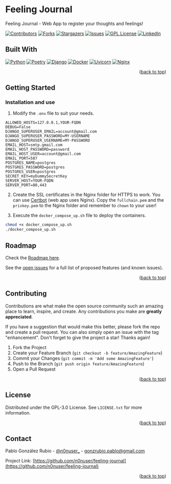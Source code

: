 <div id="top"></div>

# Feeling Journal

Feeling Journal - Web App to register your thoughts and feelings!

[![Contributors][contributors-shield]][contributors-url]
[![Forks][forks-shield]][forks-url]
[![Stargazers][stars-shield]][stars-url]
[![Issues][issues-shield]][issues-url]
[![GPL License][license-shield]][license-url]
[![LinkedIn][linkedin-shield]][linkedin-url]


## Built With

[![Python][Python]][Python-url] [![Poetry][Poetry]][Poetry-url] [![Django][Django]][Django-url] [![Docker][Docker]][Docker-url] [![Uvicorn][Uvicorn]][Uvicorn-url] [![Nginx][Nginx]][Nginx-url]


<p align="right">(<a href="#top">back to top</a>)</p>


## Getting Started

### Installation and use

1. Modify the `.env` file to suit your needs.

```env
ALLOWED_HOSTS=127.0.0.1,YOUR-FQDN
DEBUG=False
DJANGO_SUPERUSER_EMAIL=account@gmail.com
DJANGO_SUPERUSER_PASSWORD=MY-USERNAME
DJANGO_SUPERUSER_USERNAME=MY-PASSWORD
EMAIL_HOST=smtp.gmail.com
EMAIL_HOST_PASSWORD=password
EMAIL_HOST_USER=account@gmail.com
EMAIL_PORT=587
POSTGRES_NAME=postgres
POSTGRES_PASSWORD=postgres
POSTGRES_USER=postgres
SECRET_KEY=myDummySecretKey
SERVER_HOST=YOUR-FQDN
SERVER_PORT=80,443
```

2. Create the SSL certificates in the Nginx folder for HTTPS to work. You can use [Certbot](https://certbot.eff.org/instructions) (web app uses Nginx). Copy the `fullchain.pem` and the `privkey.pem` to the Nginx folder and remember to `chown` to your user!

3. Execute the `docker_compose_up.sh` file to deploy the containers.

```sh
chmod +x docker_compose_up.sh
./docker_compose_up.sh
```

<!-- ROADMAP -->
## Roadmap

Check the [Roadmap here](https://github.com/n0nuser/feeling-journal/issues/1).

See the [open issues](https://github.com/n0nuser/feeling-journal/issues) for a full list of proposed features (and known issues).

<p align="right">(<a href="#top">back to top</a>)</p>



<!-- CONTRIBUTING -->
## Contributing

Contributions are what make the open source community such an amazing place to learn, inspire, and create. Any contributions you make are **greatly appreciated**.

If you have a suggestion that would make this better, please fork the repo and create a pull request. You can also simply open an issue with the tag "enhancement".
Don't forget to give the project a star! Thanks again!

1. Fork the Project
2. Create your Feature Branch (`git checkout -b feature/AmazingFeature`)
3. Commit your Changes (`git commit -m 'Add some AmazingFeature'`)
4. Push to the Branch (`git push origin feature/AmazingFeature`)
5. Open a Pull Request

<p align="right">(<a href="#top">back to top</a>)</p>



<!-- LICENSE -->
## License

Distributed under the GPL-3.0 License. See `LICENSE.txt` for more information.

<p align="right">(<a href="#top">back to top</a>)</p>



<!-- CONTACT -->
## Contact

Pablo González Rubio - [@n0nuser_](https://twitter.com/n0nuser_) - gonzrubio.pablo@gmail.com

Project Link: [https://github.com/n0nuser/feeling-journal](https://github.com/n0nuser/feeling-journal)

<p align="right">(<a href="#top">back to top</a>)</p>



<!-- MARKDOWN LINKS & IMAGES -->

[contributors-shield]: https://img.shields.io/github/contributors/n0nuser/feeling-journal?style=for-the-badge
[contributors-url]: https://github.com/n0nuser/feeling-journal/graphs/contributors
[forks-shield]: https://img.shields.io/github/forks/n0nuser/feeling-journal?style=for-the-badge
[forks-url]: https://github.com/n0nuser/feeling-journal/network/members
[stars-shield]: https://img.shields.io/github/stars/n0nuser/feeling-journal?style=for-the-badge
[stars-url]: https://github.com/n0nuser/feeling-journal/stargazers
[issues-shield]: https://img.shields.io/github/issues/n0nuser/feeling-journal?style=for-the-badge
[issues-url]: https://github.com/n0nuser/feeling-journal/issues
[license-shield]: https://img.shields.io/github/license/n0nuser/feeling-journal?style=for-the-badge
[license-url]: https://github.com/n0nuser/feeling-journal/blob/main/LICENSE
[linkedin-shield]: https://img.shields.io/badge/-LinkedIn-black.svg?style=for-the-badge&logo=linkedin&colorB=555
[linkedin-url]: https://linkedin.com/in/nonuser

[Python]: https://img.shields.io/badge/python-3670A0?style=for-the-badge&logo=python&logoColor=ffdd54
[Python-url]: https://www.python.org/
[Poetry]: https://img.shields.io/badge/Poetry-3670A0?style=for-the-badge&logo=poetry&logoColor=ffdd54
[Poetry-url]: https://python-poetry.org/
[Django]: https://img.shields.io/badge/django-%23092E20.svg?style=for-the-badge&logo=django&logoColor=white
[Django-url]: https://www.djangoproject.com/
[Docker]: https://img.shields.io/badge/docker-%230db7ed.svg?style=for-the-badge&logo=docker&logoColor=white
[Docker-url]: https://www.docker.com/
[Uvicorn]: https://img.shields.io/badge/uvicorn-%298729.svg?style=for-the-badge&logo=gunicorn&logoColor=white
[Uvicorn-url]: https://www.uvicorn.org/
[Nginx]: https://img.shields.io/badge/nginx-%23009639.svg?style=for-the-badge&logo=nginx&logoColor=white
[Nginx-url]: https://www.nginx.com/
